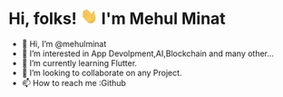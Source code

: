 # Hi, folks! <img src="https://raw.githubusercontent.com/mehulminat/mehulminat/main/wave.gif" width="30px"> I'm Mehul Minat

- 👋 Hi, I’m @mehulminat
- 👀 I’m interested in App Devolpment,AI,Blockchain and many other...
- 🌱 I’m currently learning Flutter.
- 💞️ I’m looking to collaborate on any Project.
- 📫 How to reach me :Github

<!---
mehulminat/mehulminat is a ✨ special ✨ repository because its `README.md` (this file) appears on your GitHub profile.
You can click the Preview link to take a look at your changes.
--->

